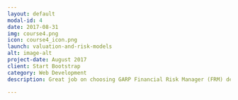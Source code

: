 ```yaml
---
layout: default
modal-id: 4
date: 2017-08-31
img: course4.png
icon: course4_icon.png
launch: valuation-and-risk-models
alt: image-alt
project-date: August 2017
client: Start Bootstrap
category: Web Development
description: Great job on choosing GARP Financial Risk Manager (FRM) designation as you advance your career. In FRM Level I, we will be learning Foundations of Risk Management, Quantitative Analysis, Financial Markets and Products, and Valuation and Risk Models. Excited? Let's get started!

---
```

